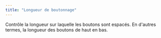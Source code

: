 ```yaml
---
title: "Longueur de boutonnage"
---
```


Contrôle la longueur sur laquelle les boutons sont espacés. En d'autres termes, la longueur des boutons de haut en bas.




